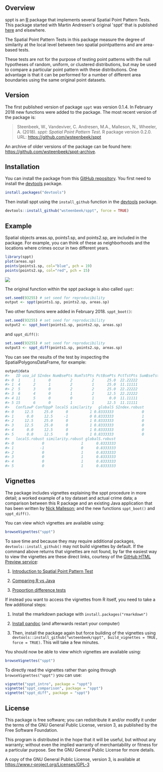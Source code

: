 <!-- README.md is generated from README.Rmd. Please edit that file -->
Overview
--------

sppt is an [R](https://www.r-project.org) package that implements several Spatial Point Pattern Tests. This package started with Martin Andresen's original 'sppt' that is published [here](http://jrc.sagepub.com/content/48/1/58) and elsewhere.

The Spatial Point Pattern Tests in this package measure the degree of similarity at the local level between two spatial pointpatterns and are area-based tests.

These tests are not for the purpose of testing point patterns with the null hypotheses of random, uniform, or clustered distributions, but may be used to compare a particular point pattern with these distributions. One advantage is that it can be performed for a number of different area boundaries using the same original point datasets.

Version
-------

The first published version of package `sppt` was version 0.1.4. In February 2018 new functions were added to the package. The most recent version of the package is:

> Steenbeek, W., Vandeviver, C. Andresen, M.A., Malleson, N., Wheeler, A. (2018). *sppt: Spatial Point Pattern Test*. R package version 0.2.0. URL: <https://github.com/wsteenbeek/sppt>

An archive of older versions of the package can be found here: <https://github.com/wsteenbeek/sppt-archive>.

Installation
------------

You can install the package from this [GitHub repository](https://github.com/wsteenbeek/sppt). You first need to install the [devtools](https://CRAN.R-project.org/package=devtools) package.

``` r
install.packages("devtools")
```

Then install sppt using the `install_github` function in the [devtools](https://CRAN.R-project.org/package=devtools) package.

``` r
devtools::install_github("wsteenbeek/sppt", force = TRUE)
```

Example
-------

Spatial objects areas.sp, points1.sp, and points2.sp, are included in the package. For example, you can think of these as neighborhoods and the locations where crimes occur in two different years.

``` r
library(sppt)
plot(areas.sp)
points(points1.sp, col="blue", pch = 19)
points(points2.sp, col="red", pch = 15)
```

![](man/figures/README-unnamed-chunk-4-1.png)

The original function within the sppt package is also called `sppt`:

``` r
set.seed(93255) # set seed for reproducibility
output <- sppt(points1.sp, points2.sp, areas.sp)
```

Two other functions were added in February 2018. `sppt_boot()`:

``` r
set.seed(93255) # set seed for reproducibility
output2 <- sppt_boot(points1.sp, points2.sp, areas.sp)
```

and `sppt_diff()`:

``` r
set.seed(93255) # set seed for reproducibility
output3 <- sppt_diff(points1.sp, points2.sp, areas.sp)
```

You can see the results of the test by inspecting the SpatialPolygonsDataFrame, for example:

``` r
output@data
#>   ID uoa_id SIndex NumBsePts NumTstPts PctBsePts PctTstPts SumBseTstPts
#> 0  1      1      0         2         2      25.0  22.22222            4
#> 1  4      2      1         2         1      25.0  11.11111            3
#> 2  5      3      0         2         2      25.0  22.22222            4
#> 3  6      4      0         1         2      12.5  22.22222            3
#> 4 11      5      0         0         1       0.0  11.11111            1
#> 5 15      6      0         1         1      12.5  11.11111            2
#>   ConfLowP ConfUppP localS similarity   globalS SIndex.robust
#> 0     12.5     25.0      0          1 0.8333333             0
#> 1      0.0     12.5     -1          0 0.8333333             1
#> 2     12.5     25.0      0          1 0.8333333             0
#> 3     12.5     25.0      0          1 0.8333333             0
#> 4      0.0     12.5      0          1 0.8333333             0
#> 5      0.0     12.5      0          1 0.8333333             0
#>   localS.robust similarity.robust globalS.robust
#> 0             0                 1      0.8333333
#> 1            -1                 0      0.8333333
#> 2             0                 1      0.8333333
#> 3             0                 1      0.8333333
#> 4             0                 1      0.8333333
#> 5             0                 1      0.8333333
```

Vignettes
---------

The package includes vignettes explaining the sppt procedure in more detail; a worked example of a toy dataset and actual crime data; a comparison between this R package and an existing Java application that has been written by [Nick Malleson](http://nickmalleson.co.uk/); and the new functions `sppt_boot()` and `sppt_diff()`.

You can view which vignettes are available using:

``` r
browseVignettes("sppt")
```

To save time and because they may require additional packages, `devtools::install_github()` may not build vignettes by default. If the command above returns that vignettes are not found, by far the easiest way to view the vignettes are these direct links, courtesy of the [GitHub HTML Preview service](http://htmlpreview.github.io/):

1.  [Introduction to Spatial Point Pattern Test](http://htmlpreview.github.io/?https://github.com/wsteenbeek/sppt/blob/master/inst/doc/sppt_intro.html)

2.  [Comparing R vs Java](http://htmlpreview.github.io/?https://github.com/wsteenbeek/sppt/blob/master/inst/doc/sppt_comparison.html)

3.  [Proportion difference tests](http://htmlpreview.github.io/?https://github.com/wsteenbeek/sppt/blob/master/inst/doc/sppt_diff.html)

If instead you want to access the vignettes from R itself, you need to take a few additional steps:

1.  Install the rmarkdown package with `install.packages("rmarkdown")`

2.  [Install pandoc](http://johnmacfarlane.net/pandoc/installing.html) (and afterwards restart your computer)

3.  Then, install the package again but force building of the vignettes using `devtools::install_github("wsteenbeek/sppt", build_vignettes = TRUE, force = TRUE)`. This will take a few minutes.

You should now be able to view which vignettes are available using:

``` r
browseVignettes("sppt")
```

To directly read the vignettes rather than going through `browseVignettes("sppt")` you can use:

``` r
vignette("sppt_intro", package = "sppt")
vignette("sppt_comparison", package = "sppt")
vignette("sppt_diff", package = "sppt")
```

License
-------

This package is free software; you can redistribute it and/or modify it under the terms of the GNU General Public License, version 3, as published by the Free Software Foundation.

This program is distributed in the hope that it will be useful, but without any warranty; without even the implied warranty of merchantability or fitness for a particular purpose. See the GNU General Public License for more details.

A copy of the GNU General Public License, version 3, is available at <https://www.r-project.org/Licenses/GPL-3>
